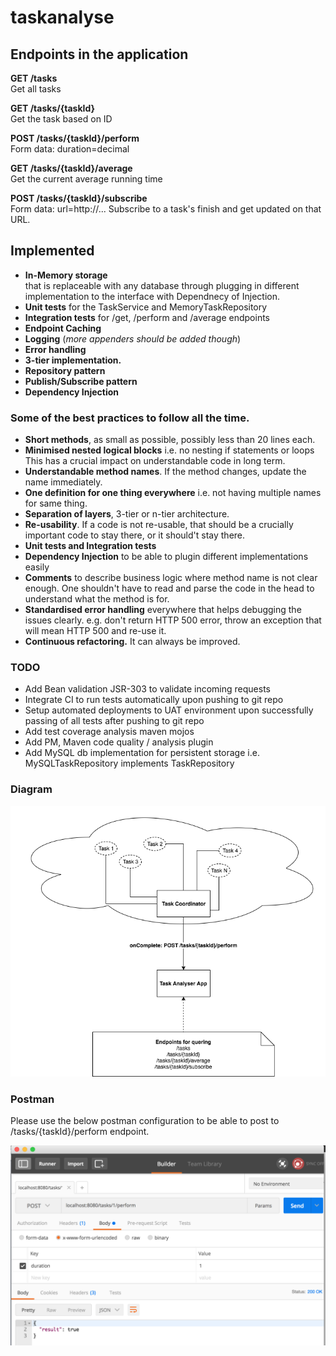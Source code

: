 # taskanalyse

## Endpoints in the application

**GET /tasks**  
Get all tasks

**GET /tasks/{taskId}**  
Get the task based on ID

**POST /tasks/{taskId}/perform**  
Form data: duration=decimal  

**GET /tasks/{taskId}/average**  
Get the current average running time
 
**POST /tasks/{taskId}/subscribe**  
Form data: url=http://...
  Subscribe to a task's finish and get updated on that URL.
 
 ## Implemented
 - **In-Memory storage**  
    that is replaceable with any database through plugging in different implementation to the interface with Dependnecy of Injection.
 - **Unit tests** for the TaskService and MemoryTaskRepository
 - **Integration tests** for /get, /perform and /average endpoints
 - **Endpoint Caching**
 - **Logging** (*more appenders should be added though*)
 - **Error handling**
 - **3-tier implementation.**
 - **Repository pattern**
 - **Publish/Subscribe pattern**
 - **Dependency Injection**
 
 ### Some of the best practices to follow all the time.
 
 - **Short methods**, as small as possible, possibly less than 20 lines each.
 - **Minimised nested logical blocks** i.e. no nesting if statements or loops
    This has a crucial impact on understandable code in long term.
 - **Understandable method names**. If the method changes, update the name immediately.
 - **One definition for one thing everywhere** i.e. not having multiple names for same thing.
 - **Separation of layers**, 3-tier or n-tier architecture.
 - **Re-usability**. If a code is not re-usable, that should be a crucially important code to stay there, or it should't stay there.
 - **Unit tests and Integration tests**
 - **Dependency Injection** to be able to plugin different implementations easily
 - **Comments** to describe business logic where method name is not clear enough. One shouldn't have to read and parse the code in the head to understand what the method is for.
 - **Standardised error handling** everywhere that helps debugging the issues clearly. e.g. don't return HTTP 500 error, throw an exception that will mean HTTP 500 and re-use it.
 - **Continuous refactoring.** It can always be improved.
 
 ### TODO
 - Add Bean validation JSR-303 to validate incoming requests
 - Integrate CI to run tests automatically upon pushing to git repo
 - Setup automated deployments to UAT environment upon successfully passing of all tests after pushing to git repo
 - Add test coverage analysis maven mojos
 - Add PM, Maven code quality  / analysis plugin
 - Add MySQL db implementation for persistent storage i.e. MySQLTaskRepository implements TaskRepository 
 
 
 ### Diagram
 
 ![Diagram](/_docs/diagram.png)
 
 ### Postman
 Please use the below postman configuration to be able to post to /tasks/{taskId}/perform endpoint.
 
 ![Diagram](/_docs/postman.png)
 